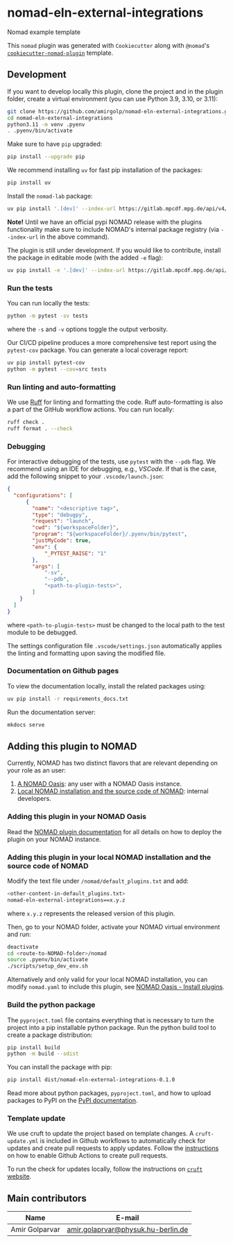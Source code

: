# nomad-eln-external-integrations

Nomad example template

This `nomad` plugin was generated with `Cookiecutter` along with `@nomad`'s [`cookiecutter-nomad-plugin`](https://github.com/FAIRmat-NFDI/cookiecutter-nomad-plugin) template.


## Development

If you want to develop locally this plugin, clone the project and in the plugin folder, create a virtual environment (you can use Python 3.9, 3.10, or 3.11):
```sh
git clone https://github.com/amirgolp/nomad-eln-external-integrations.git
cd nomad-eln-external-integrations
python3.11 -m venv .pyenv
. .pyenv/bin/activate
```

Make sure to have `pip` upgraded:
```sh
pip install --upgrade pip
```

We recommend installing `uv` for fast pip installation of the packages:
```sh
pip install uv
```

Install the `nomad-lab` package:
```sh
uv pip install '.[dev]' --index-url https://gitlab.mpcdf.mpg.de/api/v4/projects/2187/packages/pypi/simple
```

**Note!**
Until we have an official pypi NOMAD release with the plugins functionality make
sure to include NOMAD's internal package registry (via `--index-url` in the above command).

The plugin is still under development. If you would like to contribute, install the package in editable mode (with the added `-e` flag):
```sh
uv pip install -e '.[dev]' --index-url https://gitlab.mpcdf.mpg.de/api/v4/projects/2187/packages/pypi/simple
```


### Run the tests

You can run locally the tests:
```sh
python -m pytest -sv tests
```

where the `-s` and `-v` options toggle the output verbosity.

Our CI/CD pipeline produces a more comprehensive test report using the `pytest-cov` package. You can generate a local coverage report:
```sh
uv pip install pytest-cov
python -m pytest --cov=src tests
```

### Run linting and auto-formatting

We use [Ruff](https://docs.astral.sh/ruff/) for linting and formatting the code. Ruff auto-formatting is also a part of the GitHub workflow actions. You can run locally:
```sh
ruff check .
ruff format . --check
```


### Debugging

For interactive debugging of the tests, use `pytest` with the `--pdb` flag. We recommend using an IDE for debugging, e.g., _VSCode_. If that is the case, add the following snippet to your `.vscode/launch.json`:
```json
{
  "configurations": [
      {
        "name": "<descriptive tag>",
        "type": "debugpy",
        "request": "launch",
        "cwd": "${workspaceFolder}",
        "program": "${workspaceFolder}/.pyenv/bin/pytest",
        "justMyCode": true,
        "env": {
            "_PYTEST_RAISE": "1"
        },
        "args": [
            "-sv",
            "--pdb",
            "<path-to-plugin-tests>",
        ]
    }
  ]
}
```

where `<path-to-plugin-tests>` must be changed to the local path to the test module to be debugged.

The settings configuration file `.vscode/settings.json` automatically applies the linting and formatting upon saving the modified file.


### Documentation on Github pages

To view the documentation locally, install the related packages using:
```sh
uv pip install -r requirements_docs.txt
```

Run the documentation server:
```sh
mkdocs serve
```


## Adding this plugin to NOMAD

Currently, NOMAD has two distinct flavors that are relevant depending on your role as an user:
1. [A NOMAD Oasis](#adding-this-plugin-in-your-nomad-oasis): any user with a NOMAD Oasis instance.
2. [Local NOMAD installation and the source code of NOMAD](#adding-this-plugin-in-your-local-nomad-installation-and-the-source-code-of-nomad): internal developers.

### Adding this plugin in your NOMAD Oasis

Read the [NOMAD plugin documentation](https://nomad-lab.eu/prod/v1/staging/docs/howto/oasis/plugins_install.html) for all details on how to deploy the plugin on your NOMAD instance.

### Adding this plugin in your local NOMAD installation and the source code of NOMAD

Modify the text file under `/nomad/default_plugins.txt` and add:
```sh
<other-content-in-default_plugins.txt>
nomad-eln-external-integrations==x.y.z
```
where `x.y.z` represents the released version of this plugin.

Then, go to your NOMAD folder, activate your NOMAD virtual environment and run:
```sh
deactivate
cd <route-to-NOMAD-folder>/nomad
source .pyenv/bin/activate
./scripts/setup_dev_env.sh
```

Alternatively and only valid for your local NOMAD installation, you can modify `nomad.yaml` to include this plugin, see [NOMAD Oasis - Install plugins](https://nomad-lab.eu/prod/v1/staging/docs/howto/oasis/plugins_install.html).


### Build the python package

The `pyproject.toml` file contains everything that is necessary to turn the project
into a pip installable python package. Run the python build tool to create a package distribution:

```sh
pip install build
python -m build --sdist
```

You can install the package with pip:

```sh
pip install dist/nomad-eln-external-integrations-0.1.0
```

Read more about python packages, `pyproject.toml`, and how to upload packages to PyPI
on the [PyPI documentation](https://packaging.python.org/en/latest/tutorials/packaging-projects/).


### Template update

We use cruft to update the project based on template changes. A `cruft-update.yml` is included in Github workflows to automatically check for updates and create pull requests to apply updates. Follow the [instructions](https://github.blog/changelog/2022-05-03-github-actions-prevent-github-actions-from-creating-and-approving-pull-requests/) on how to enable Github Actions to create pull requests. 

To run the check for updates locally, follow the instructions on [`cruft` website](https://cruft.github.io/cruft/#updating-a-project).


## Main contributors
| Name | E-mail     |
|------|------------|
| Amir Golparvar | [amir.golaprvar@physuk.hu-berlin.de](mailto:amir.golaprvar@physuk.hu-berlin.de)
